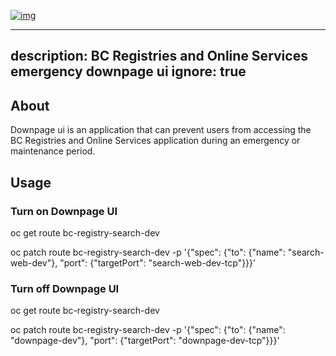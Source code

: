 
[![img](https://img.shields.io/badge/Lifecycle-Stable-97ca00)](https://github.com/bcgov/repomountie/blob/master/doc/lifecycle-badges.md)

---
description: BC Registries and Online Services emergency downpage ui
ignore: true
---

## About

Downpage ui is an application that can prevent users from accessing the BC Registries and Online Services application during an emergency or maintenance period.

## Usage

### Turn on Downpage UI
oc get route bc-registry-search-dev

oc patch route bc-registry-search-dev -p '{"spec": {"to": {"name": "search-web-dev"}, "port": {"targetPort": "search-web-dev-tcp"}}}' 

### Turn off Downpage UI
oc get route bc-registry-search-dev

oc patch route bc-registry-search-dev -p '{"spec": {"to": {"name": "downpage-dev"}, "port": {"targetPort": "downpage-dev-tcp"}}}'
